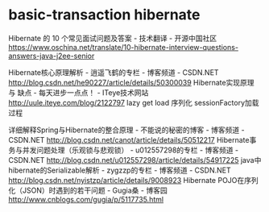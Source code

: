 # basic-transaction hibernate
Hibernate 的 10 个常见面试问题及答案 - 技术翻译 - 开源中国社区
https://www.oschina.net/translate/10-hibernate-interview-questions-answers-java-j2ee-senior

Hibernate核心原理解析 - 逍遥飞鹤的专栏 - 博客频道 - CSDN.NET
http://blog.csdn.net/he90227/article/details/50300039
Hibernate实现原理 与 缺点 - 每天进步一点点！ - ITeye技术网站
http://uule.iteye.com/blog/2122797
lazy get load 序列化
sessionFactory加载过程

详细解释Spring与Hibernate的整合原理 - 不能说的秘密的博客 - 博客频道 - CSDN.NET
http://blog.csdn.net/canot/article/details/50512217
Hibernate事务与并发问题处理（乐观锁与悲观锁） - u012557298的专栏 - 博客频道 - CSDN.NET
http://blog.csdn.net/u012557298/article/details/54917225
java中hibernate的Serializable解析 - zygzzp的专栏 - 博客频道 - CSDN.NET
http://blog.csdn.net/nyistzp/article/details/9008923
Hibernate POJO在序列化（JSON）时遇到的若干问题 - Gugia桑 - 博客园
http://www.cnblogs.com/gugia/p/5117735.html